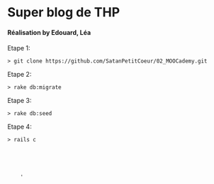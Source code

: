 <h1>Super blog de THP</h1>
<h4>Réalisation by Edouard, Léa</h4>

Etape 1:   

    > git clone https://github.com/SatanPetitCoeur/02_MOOCademy.git

Etape 2:

    > rake db:migrate 
     
Etape 3:

    > rake db:seed 
   
Etape 4:  

    > rails c




      
        ' 



